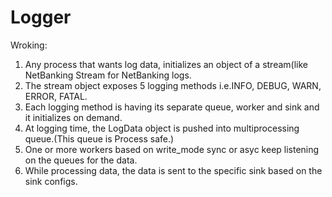 # Logger


Wroking:
 1. Any process that wants log data, initializes an object of a stream(like NetBanking Stream for NetBanking logs.
 2. The stream object exposes 5 logging methods i.e.INFO, DEBUG, WARN, ERROR, FATAL.
 3. Each logging method is having its separate queue, worker and sink and it initializes on demand.
 4. At logging time, the LogData object is pushed into multiprocessing queue.(This queue is Process safe.)
 5. One or more workers based on write_mode sync or asyc keep listening on the queues for the data.
 6. While processing data, the data is sent to the specific sink based on the sink configs.

